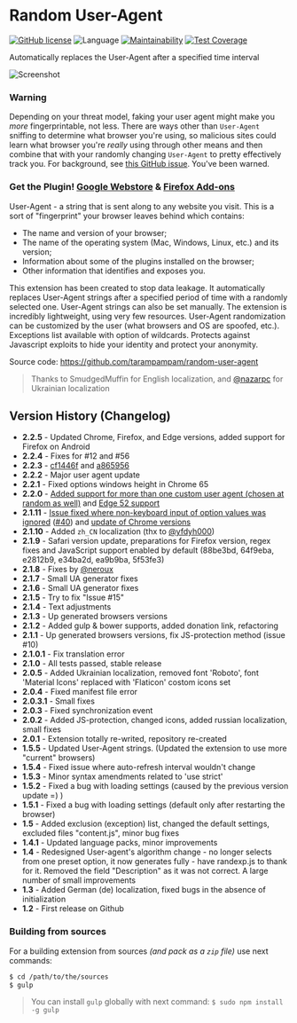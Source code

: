 # Random User-Agent

[![GitHub license](https://img.shields.io/badge/license-WTFPL-blue.svg)](https://raw.githubusercontent.com/tarampampam/nod32-update-mirror/master/LICENSE)
![Language](https://img.shields.io/badge/language-javascript-yellowgreen.svg)
[![Maintainability](https://api.codeclimate.com/v1/badges/ca0e129db186bac5f1b4/maintainability)](https://codeclimate.com/github/tarampampam/random-user-agent/maintainability)
[![Test Coverage](https://api.codeclimate.com/v1/badges/ca0e129db186bac5f1b4/test_coverage)](https://codeclimate.com/github/tarampampam/random-user-agent/test_coverage)

Automatically replaces the User-Agent after a specified time interval

![Screenshot](https://raw.githubusercontent.com/tarampampam/random-user-agent/master/webstore_content/slides/slide-1.jpg)

### Warning

Depending on your threat model, faking your user agent might make you _more_ fingerprintable, not less. There are ways other than `User-Agent` sniffing to determine what browser you're using, so malicious sites could learn what browser you're _really_ using through other means and then combine that with your randomly changing `User-Agent` to pretty effectively track you. For background, see [this GitHub issue](https://github.com/tarampampam/random-user-agent/issues/47). You've been warned.

### Get the Plugin! [Google Webstore] & [Firefox Add-ons]

User-Agent - a string that is sent along to any website you visit. This is a sort of "fingerprint" your browser leaves behind which contains:
- The name and version of your browser;
- The name of the operating system (Mac, Windows, Linux, etc.) and its version;
- Information about some of the plugins installed on the browser;
- Other information that identifies and exposes you.

This extension has been created to stop data leakage. It automatically replaces User-Agent strings after a specified period of time with a randomly selected one. User-Agent strings can also be set manually. The extension is incredibly lightweight, using very few resources. User-Agent randomization can be customized by the user (what browsers and OS are spoofed, etc.). Exceptions list available with option of wildcards. Protects against Javascript exploits to hide your identity and protect your anonymity.

Source code: https://github.com/tarampampam/random-user-agent

> Thanks to SmudgedMuffin for English localization, and [@nazarpc](https://github.com/nazar-pc) for Ukrainian localization

Version History (Changelog)
----

* **2.2.5** - Updated Chrome, Firefox, and Edge versions, added support for Firefox on Android
* **2.2.4** - Fixes for #12 and #56
* **2.2.3** - [cf1446f](https://github.com/tarampampam/random-user-agent/commit/cf1446f6bfdcba7b7f505a9fe653bf98a8a1bea2) and [a865956](https://github.com/tarampampam/random-user-agent/commit/a86595668389b764ac5402a602826ed7c1546832)
* **2.2.2** - Major user agent update
* **2.2.1** - Fixed options windows height in Chrome 65
* **2.2.0** - [Added support for more than one custom user agent (chosen at random as well)](https://github.com/tarampampam/random-user-agent/commit/4aed6f999a378f0e676349ada2e57e13a0a0ece9) and [Edge 52 support](https://github.com/tarampampam/random-user-agent/commit/cd260fdd3781df169f5b83439e1c24e11ff45f9c)
* **2.1.11** - [Issue fixed where non-keyboard input of option values was ignored](https://github.com/tarampampam/random-user-agent/commit/660b8002b05fb0c8f050e11e0fa419357b5bd99b) ([#40](https://github.com/tarampampam/random-user-agent/issues/40)) and [update of Chrome versions](https://github.com/tarampampam/random-user-agent/commit/a6dd025cc60755f54e760317fd1014eb2699d25a)
* **2.1.10** - Added `zh_CN` localization (thx to [@yfdyh000](https://github.com/yfdyh000))
* **2.1.9** - Safari version update, preparations for Firefox version, regex fixes and JavaScript support enabled by default (88be3bd, 64f9eba, e2812b9, e34ba2d, ea9b9ba, 5f53fe3)
* **2.1.8** - Fixes by [@neroux](https://github.com/neroux)
* **2.1.7** - Small UA generator fixes
* **2.1.6** - Small UA generator fixes
* **2.1.5** - Try to fix "Issue #15"
* **2.1.4** - Text adjustments
* **2.1.3** - Up generated browsers versions
* **2.1.2** - Added gulp & bower supports, added donation link, refactoring
* **2.1.1** - Up generated browsers versions, fix JS-protection method (issue #10)
* **2.1.0.1** - Fix translation error
* **2.1.0** - All tests passed, stable release
* **2.0.5** - Added Ukrainian localization, removed font 'Roboto', font 'Material Icons' replaced with 'Flaticon' costom icons set
* **2.0.4** - Fixed manifest file error
* **2.0.3.1** - Small fixes
* **2.0.3** - Fixed synchronization event
* **2.0.2** - Added JS-protection, changed icons, added russian localization, small fixes
* **2.0.1** - Extension totally re-writed, repository re-created
* **1.5.5** - Updated User-Agent strings. (Updated the extension to use more "current" browsers)
* **1.5.4** - Fixed issue where auto-refresh interval wouldn't change
* **1.5.3** - Minor syntax amendments related to 'use strict'
* **1.5.2** - Fixed a bug with loading settings (caused by the previous version update =) )
* **1.5.1** - Fixed a bug with loading settings (default only after restarting the browser)
* **1.5** - Added exclusion (exception) list, changed the default settings, excluded files "content.js", minor bug fixes
* **1.4.1** - Updated language packs, minor improvements
* **1.4** - Redesigned User-agent's algorithm change - no longer selects from one preset option, it now generates fully - have randexp.js to thank for it. Removed the field "Description" as it was not correct. A large number of small improvements
* **1.3** - Added German (de) localization, fixed bugs in the absence of initialization
* **1.2** - First release on Github

### Building from sources

For a building extension from sources _(and pack as a `zip` file)_ use next commands:

```bash
$ cd /path/to/the/sources
$ gulp
```

> You can install `gulp` globally with next command: `$ sudo npm install -g gulp`

[Google Webstore]:https://chrome.google.com/webstore/detail/random-hide-user-agent/einpaelgookohagofgnnkcfjbkkgepnp
[randexp.js]:http://github.com/fent/randexp.js
[Firefox Add-ons]:https://addons.mozilla.org/firefox/addon/random_user_agent/
